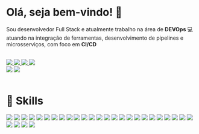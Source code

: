 <div>
  <h1><strong>Olá, seja bem-vindo! 👋</strong></h1>
  <p>Sou desenvolvedor Full Stack e atualmente trabalho na área de <strong>DEVOps</strong> 💻 atuando na integração de ferramentas, desenvolvimento de pipelines e microsserviços, com foco em <strong>CI/CD</strong></p>
  <br>
  <tr>
  <div>
     <a href="https://www.linkedin.com/in/daniel-leite-9372b5102" target="_blank">
      <img src="https://img.shields.io/badge/LinkedIn-0077B5?style=for-the-badge&logo=linkedin&logoColor=white">
     </a>
     <a href="https://www.instagram.com/dan_si_leite" target="_blank">
      <img src="https://img.shields.io/badge/Instagram-E4405F?style=for-the-badge&logo=instagram&logoColor=white">
     </a>
    <a href="mailto:daniel199257@gmail.com" target="_blank">
      <img src="https://img.shields.io/badge/Gmail-D14836?style=for-the-badge&logo=gmail&logoColor=white">
    </a>
    <a href="https://www.kaggle.com/danielraquel" target="_blank">
      <img src="https://img.shields.io/badge/Kaggle-20BEFF?style=for-the-badge&logo=Kaggle&logoColor=white">
    </a>
  </div>
  <img heigth="180em" src="https://github-readme-stats.vercel.app/api/top-langs/?username=danielLeiteSilva&theme=radical&langs_count=8&layout=compact">
  <img heigth="170em" src="https://github-readme-stats.vercel.app/api?username=danielLeiteSilva&theme=radical&&langs_count=8&layout=compact">
</div>
<br>
<h1><strong>💼 Skills</strong></h1>
<tr>
<div>
<img src="https://img.shields.io/badge/GIT-E44C30?style=for-the-badge&logo=git&logoColor=white">
<img src="https://img.shields.io/badge/Node.js-43853D?style=for-the-badge&logo=node.js&logoColor=white">
<img heigth="180em" src="https://img.shields.io/badge/JavaScript-F7DF1E?style=for-the-badge&logo=javascript&logoColor=black">
<img heigth="180em" src="https://img.shields.io/badge/TypeScript-007ACC?style=for-the-badge&logo=typescript&logoColor=white">
<img heigth="180em" src="https://img.shields.io/badge/Python-14354C?style=for-the-badge&logo=python&logoColor=white">
<img heigth="180em" src="https://img.shields.io/badge/Java-ED8B00?style=for-the-badge&logo=openjdk&logoColor=white">
<img heigth="180em" src="https://img.shields.io/badge/React-20232A?style=for-the-badge&logo=react&logoColor=61DAFB">
<img heigth="180em" src="https://img.shields.io/badge/React_Native-20232A?style=for-the-badge&logo=react&logoColor=61DAFB">
<img heigth="180em" src="https://img.shields.io/badge/Angular-DD0031?style=for-the-badge&logo=angular&logoColor=white">
<img heigth="180em" src="https://img.shields.io/badge/Spring-6DB33F?style=for-the-badge&logo=spring&logoColor=white">
<img heigth="180em" src="	https://img.shields.io/badge/MySQL-00000F?style=for-the-badge&logo=mysql&logoColor=white">
<img heigth="180em" src="https://img.shields.io/badge/MongoDB-4EA94B?style=for-the-badge&logo=mongodb&logoColor=white">
<img heigth="180em" src="https://img.shields.io/badge/Heroku-430098?style=for-the-badge&logo=heroku&logoColor=white">
<img heigth="180em" src="https://img.shields.io/badge/HTML-239120?style=for-the-badge&logo=html5&logoColor=white">
<img heigth="180em" src="https://img.shields.io/badge/CSS-239120?&style=for-the-badge&logo=css3&logoColor=white">
<img heigth="180em" src="https://img.shields.io/badge/Jenkins-D24939?style=for-the-badge&logo=Jenkins&logoColor=white">
<img heigth="180em" src="https://img.shields.io/badge/GitHub_Actions-2088FF?style=for-the-badge&logo=github-actions&logoColor=white">
<img heigth="180em" src="https://img.shields.io/badge/Microsoft_Azure-0089D6?style=for-the-badge&logo=microsoft-azure&logoColor=white">
<img heigth="180em" src="	https://img.shields.io/badge/Google_Cloud-4285F4?style=for-the-badge&logo=google-cloud&logoColor=white">
<img heigth="180em" src="https://img.shields.io/badge/docker-%230db7ed.svg?style=for-the-badge&logo=docker&logoColor=white">
<img heigth="180em" src="https://img.shields.io/badge/kubernetes-%23326ce5.svg?style=for-the-badge&logo=kubernetes&logoColor=white">
<img heigth="180em" src="https://img.shields.io/badge/Android-3DDC84?style=for-the-badge&logo=android&logoColor=white">
<img heigth="180em" src="https://img.shields.io/badge/redis-%23DD0031.svg?&style=for-the-badge&logo=redis&logoColor=white">
<img heigth="180em" src="https://img.shields.io/badge/rabbitmq-%23FF6600.svg?&style=for-the-badge&logo=rabbitmq&logoColor=white">
<img heigth="180em" src="https://img.shields.io/badge/MySQL-005C84?style=for-the-badge&logo=mysql&logoColor=white">
<img heigth="180em" src="https://img.shields.io/badge/MySQL-005C84?style=for-the-badge&logo=mysql&logoColor=white">
<img heigth="180em" src="https://img.shields.io/badge/Apache%20Kafka-000?style=for-the-badge&logo=apachekafka">
<img heigth="180em" src="https://img.shields.io/badge/-GraphQL-E10098?style=for-the-badge&logo=graphql&logoColor=white">
<img heigth="180em" src="https://img.shields.io/badge/Socket.io-black?style=for-the-badge&logo=socket.io&badgeColor=010101">
</div>
